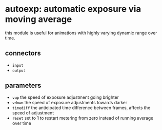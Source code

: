 # autoexp: automatic exposure via moving average

this module is useful for animations with highly varying
dynamic range over time.

## connectors

* `input`
* `output`

## parameters

* `vup` the speed of exposure adjustment going brighter
* `vdown` the speed of exposure adjustments towards darker
* `timediff` the anticipated time difference between frames, affects the speed of adjustment
* `reset` set to 1 to restart metering from zero instead of running average over time
